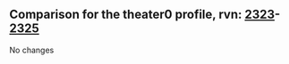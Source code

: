 ## Comparison for the theater0 profile, rvn: [2323](https://github.com/PRO100KatYT/FortniteProfileRevisions/tree/main/profiles/theater0/2323%20theater0.json)-[2325](https://github.com/PRO100KatYT/FortniteProfileRevisions/tree/main/profiles/theater0/2325%20theater0.json)

No changes
